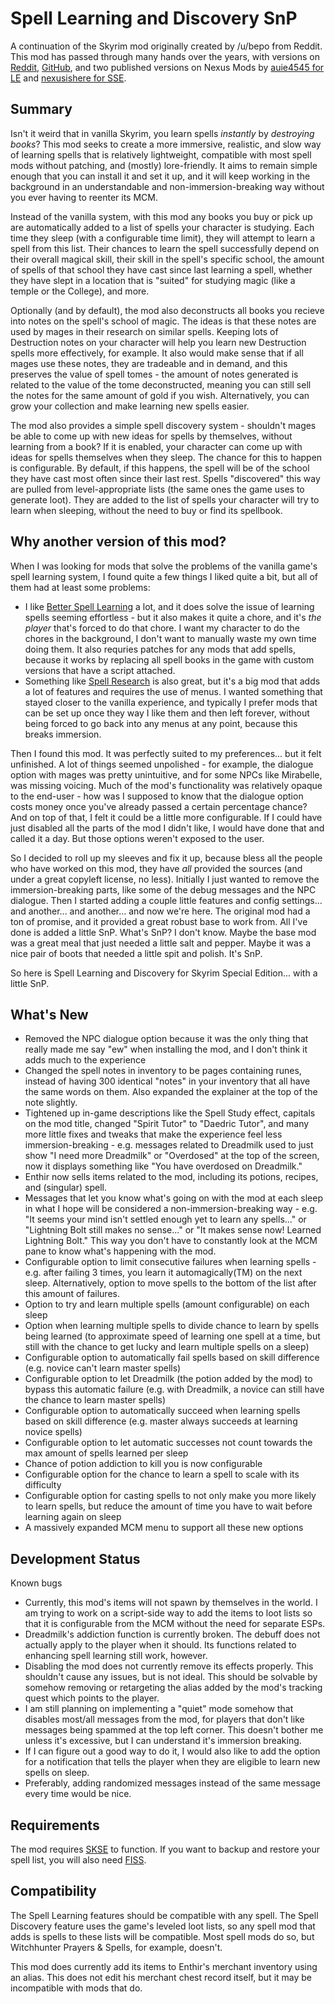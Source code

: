 Spell Learning and Discovery SnP
=========================
A continuation of the Skyrim mod originally created by /u/bepo from Reddit. This mod has passed through many hands over the years, with versions on [Reddit](https://www.reddit.com/r/skyrimmods/comments/58lovp/please_adopt_my_mod_spell_learning/), [GitHub](https://github.com/ttrebuchon/Skyrim_Spell_Learning), and two published versions on Nexus Mods by [auie4545 for LE](https://www.nexusmods.com/skyrim/mods/87495) and [nexusishere for SSE](https://www.nexusmods.com/skyrimspecialedition/mods/17446).

Summary
-------

Isn't it weird that in vanilla Skyrim, you learn spells *instantly* by *destroying books*? This mod seeks to create a more immersive, realistic, and slow way of learning spells that is relatively lightweight, compatible with most spell mods without patching, and (mostly) lore-friendly. It aims to remain simple enough that you can install it and set it up, and it will keep working in the background in an understandable and non-immersion-breaking way without you ever having to reenter its MCM.

Instead of the vanilla system, with this mod any books you buy or pick up are automatically added to a list of spells your character is studying. Each time they sleep (with a configurable time limit), they will attempt to learn a spell from this list. Their chances to learn the spell successfully depend on their overall magical skill, their skill in the spell's specific school, the amount of spells of that school they have cast since last learning a spell, whether they have slept in a location that is "suited" for studying magic (like a temple or the College), and more.

Optionally (and by default), the mod also deconstructs all books you recieve into notes on the spell's school of magic. The ideas is that these notes are used by mages in their research on similar spells. Keeping lots of Destruction notes on your character will help you learn new Destruction spells more effectively, for example. It also would make sense that if all mages use these notes, they are tradeable and in demand, and this preserves the value of spell tomes - the amount of notes generated is related to the value of the tome deconstructed, meaning you can still sell the notes for the same amount of gold if you wish. Alternatively, you can grow your collection and make learning new spells easier.

The mod also provides a simple spell discovery system - shouldn't mages be able to come up with new ideas for spells by themselves, without learning from a book? If it is enabled, your character can come up with ideas for spells themselves when they sleep. The chance for this to happen is configurable. By default, if this happens, the spell will be of the school they have cast most often since their last rest. Spells "discovered" this way are pulled from level-appropriate lists (the same ones the game uses to generate loot). They are added to the list of spells your character will try to learn when sleeping, without the need to buy or find its spellbook. 

Why another version of this mod?
-------------

When I was looking for mods that solve the problems of the vanilla game's spell learning system, I found quite a few things I liked quite a bit, but all of them had at least some problems:

* I like [Better Spell Learning](https://www.nexusmods.com/skyrimspecialedition/mods/4924) a lot, and it does solve the issue of learning spells seeming effortless - but it also makes it quite a chore, and it's *the player* that's forced to do that chore. I want my character to do the chores in the background, I don't want to manually waste my own time doing them. It also requries patches for any mods that add spells, because it works by replacing all spell books in the game with custom versions that have a script attached. 
* Something like [Spell Research](https://www.nexusmods.com/skyrimspecialedition/mods/20983) is also great, but it's a big mod that adds a lot of features and requires the use of menus. I wanted something that stayed closer to the vanilla experience, and typically I prefer mods that can be set up once they way I like them and then left forever, without being forced to go back into any menus at any point, because this breaks immersion.

Then I found this mod. It was perfectly suited to my preferences... but it felt unfinished. A lot of things seemed unpolished - for example, the dialogue option with mages was pretty unintuitive, and for some NPCs like Mirabelle, was missing voicing. Much of the mod's functionality was relatively opaque to the end-user - how was I supposed to know that the dialogue option costs money once you've already passed a certain percentage chance? And on top of that, I felt it could be a little more configurable. If I could have just disabled all the parts of the mod I didn't like, I would have done that and called it a day. But those options weren't exposed to the user.

So I decided to roll up my sleeves and fix it up, because bless all the people who have worked on this mod, they have *all* provided the sources (and under a great copyleft license, no less). Initially I just wanted to remove the immersion-breaking parts, like some of the debug messages and the NPC dialogue. Then I started adding a couple little features and config settings... and another... and another... and now we're here. The original mod had a ton of promise, and it provided a great robust base to work from.  All I've done is added a little SnP. What's SnP? I don't know. Maybe the base mod was a great meal that just needed a little salt and pepper. Maybe it was a nice pair of boots that needed a little spit and polish. It's SnP.

So here is Spell Learning and Discovery for Skyrim Special Edition... with a little SnP.

What's New
----------

* Removed the NPC dialogue option because it was the only thing that really made me say "ew" when installing the mod, and I don't think it adds much to the experience
* Changed the spell notes in inventory to be pages containing runes, instead of having 300 identical "notes" in your inventory that all have the same words on them. Also expanded the explainer at the top of the note slightly.
* Tightened up in-game descriptions like the Spell Study effect, capitals on the mod title, changed "Spirit Tutor" to "Daedric Tutor", and many more little fixes and tweaks that make the experience feel less immersion-breaking - e.g. messages related to Dreadmilk used to just show "I need more Dreadmilk" or "Overdosed" at the top of the screen, now it displays something like "You have overdosed on Dreadmilk."
* Enthir now sells items related to the mod, including its potions, recipes, and (singular) spell.
* Messages that let you know what's going on with the mod at each sleep in what I hope will be considered a non-immersion-breaking way - e.g. "It seems your mind isn't settled enough yet to learn any spells..." or "Lightning Bolt still makes no sense..." or "It makes sense now! Learned Lightning Bolt." This way you don't have to constantly look at the MCM pane to know what's happening with the mod.
* Configurable option to limit consecutive failures when learning spells - e.g. after failing 3 times, you learn it automagically(TM) on the next sleep. Alternatively, option to move spells to the bottom of the list after this amount of failures.
* Option to try and learn multiple spells (amount configurable) on each sleep
* Option when learning multiple spells to divide chance to learn by spells being learned (to approximate speed of learning one spell at a time, but still with the chance to get lucky and learn multiple spells on a sleep)
* Configurable option to automatically fail spells based on skill difference (e.g. novice can't learn master spells)
* Configurable option to let Dreadmilk (the potion added by the mod) to bypass this automatic failure (e.g. with Dreadmilk, a novice can still have the chance to learn master spells)
* Configurable option to automatically succeed when learning spells based on skill difference (e.g. master always succeeds at learning novice spells)
* Configurable option to let automatic successes not count towards the max amount of spells learned per sleep
* Chance of potion addiction to kill you is now configurable
* Configurable option for the chance to learn a spell to scale with its difficulty
* Configurable option for casting spells to not only make you more likely to learn spells, but reduce the amount of time you have to wait before learning again on sleep
* A massively expanded MCM menu to support all these new options

Development Status
----------

Known bugs

* Currently, this mod's items will not spawn by themselves in the world. I am trying to work on a script-side way to add the items to loot lists so that it is configurable from the MCM without the need for separate ESPs.
* Dreadmilk's addiction function is currently broken. The debuff does not actually apply to the player when it should. Its functions related to enhancing spell learning still work, however.
* Disabling the mod does not currently remove its effects properly. This shouldn't cause any issues, but is not ideal. This should be solvable by somehow removing or retargeting the alias added by the mod's tracking quest which points to the player.
* I am still planning on implementing a "quiet" mode somehow that disables most/all messages from the mod, for players that don't like messages being spammed at the top left corner. This doesn't bother me unless it's excessive, but I can understand it's immersion breaking.
* If I can figure out a good way to do it, I would also like to add the option for a notification that tells the player when they are eligible to learn new spells on sleep.
* Preferably, adding randomized messages instead of the same message every time would be nice.

Requirements
------------

The mod requires [SKSE](https://skse.silverlock.org/) to function. If you want to backup and restore your spell list, you will also need [FISS](https://www.nexusmods.com/skyrimspecialedition/mods/13956).

Compatibility
-------------

The Spell Learning features should be compatible with any spell. The Spell Discovery feature uses the game's leveled loot lists, so any spell mod that adds is spells to these lists will be compatible. Most spell mods do so, but Witchhunter Prayers & Spells, for example, doesn't.

This mod does currently add its items to Enthir's merchant inventory using an alias. This does not edit his merchant chest record itself, but it may be incompatible with mods that do.
